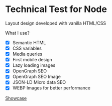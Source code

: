 # Technical Test for Node

Layout design developed with vanilla HTML/CSS

What I use?

- [x] Semantic HTML
- [x] CSS variables
- [x] Media queries
- [x] First mobile design
- [x] Lazy loading images
- [x] OpenGraph SEO
- [x] OpenGraph SEO Image
- [x] JSON-LD Micro data SEO
- [x] WEBP Images for better performance

[Showcase](https://max131.github.io/node-tech-test)
